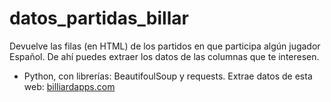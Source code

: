# datos_partidas_billar
Devuelve las filas (en HTML) de los partidos en que participa algún jugador Español. De ahí puedes extraer los datos de las columnas que te interesen.

* Python, con librerías: BeautifoulSoup y requests.
Extrae datos de esta web: <a href="http://billiardapps.com/drawresults.asp?db=epc&client=&eventnr=2017100&header=no&eventheader=yes&showtabs=yes&tab=Tournament&footer=yes&tournament=W10">billiardapps.com</a>
